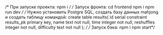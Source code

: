 /* При запуске проекта: npm i */
/* Запуск фронта: 
cd frontend 
npm i 
npm run dev */
/* Нужно установить Postgre SQL, создать базу данных mahjong и создать таблицу командой: 
create table results(
    id         serial
        constraint results_pk
            primary key,
    name       text    not null,
    time       integer not null,
    reshuffles integer not null,
    difficulty text    not null
); */
/* Запуск бэка:
  npm i
  npm start*/ 

